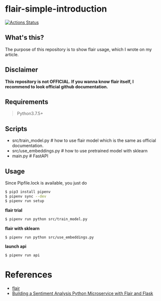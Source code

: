 # flair-simple-introduction

[![Actions Status](https://github.com/hayata-yamamoto/flair-simple-introduction/workflows/build/badge.svg)](https://github.com/hayata-yamamoto/flair-simple-introduction/actions)


## What's this? 

The purpose of this repository is to show flair usage, which I wrote on my article. 

## Disclaimer


**This repository is not OFFICIAL. If you wanna know flair itself, I recommend to look official github documentation.**

## Requirements

> Python3.7.5+

## Scripts

- src/train_model.py # how to use flair model which is the same as official documentation.
- src/use_embeddings.py # how to use pretrained model with sklearn
- main.py # FastAPI

## Usage 

Since Pipfile.lock is available, you just do 

```sh
$ pip3 install pipenv 
$ pipenv sync --dev
$ pipenv run setup
```

**flair trial**

```sh
$ pipenv run python src/train_model.py
```

**flair with sklearn**

```sh 
$ pipenv run python src/use_embeddings.py
```

**launch api**

```sh
$ pipenv run api
```


# References 
- [flair](https://github.com/zalandoresearch/flair)
- [Building a Sentiment Analysis Python Microservice with Flair and Flask](https://shekhargulati.com/2019/01/04/building-a-sentiment-analysis-python-microservice-with-flair-and-flask/)
